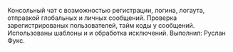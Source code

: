 Консольный чат с возможностью регистрации, логина, логаута, отправкой глобальных и личных сообщений.
Проверка зарегистрированых пользователей, тайм коды у сообщений. Использованы шаблоны и и обработка исключений.
Выполнил: Руслан Фукс.
